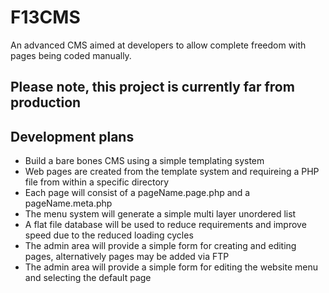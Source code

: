 # F13CMS
An advanced CMS aimed at developers to allow complete freedom with pages being coded manually.

## Please note, this project is currently far from production

## Development plans
* Build a bare bones CMS using a simple templating system
* Web pages are created from the template system and requireing a PHP file from within a specific directory
* Each page will consist of a pageName.page.php and a pageName.meta.php
* The menu system will generate a simple multi layer unordered list
* A flat file database will be used to reduce requirements and improve speed due to the reduced loading cycles
* The admin area will provide a simple form for creating and editing pages, alternatively pages may be added via FTP
* The admin area will provide a simple form for editing the website menu and selecting the default page

